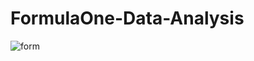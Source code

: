 ﻿# FormulaOne-Data-Analysis
 ![form](https://user-images.githubusercontent.com/85513416/219909798-2269ea60-bc95-4813-810d-229ddfa544dd.png)


